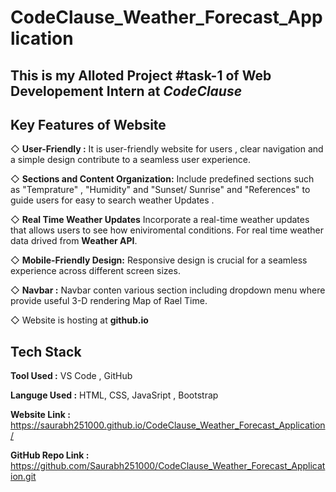 # CodeClause_Weather_Forecast_Application
## This is my Alloted Project #task-1 of Web Developement  Intern at *CodeClause*


## Key Features of Website
◇ **User-Friendly :**  It is user-friendly website for users , clear navigation and a simple design contribute to a seamless user experience.

◇ **Sections and Content Organization:** Include predefined sections such as "Temprature" , "Humidity"  and "Sunset/ Sunrise" and "References" to guide users for easy to search weather Updates . 

◇ **Real Time Weather Updates** Incorporate a real-time weather updates that allows users to see how eniviromental conditions.
For real time weather data drived from **Weather API**.

◇ **Mobile-Friendly Design:**  Responsive design is crucial for a seamless experience across different screen sizes.

◇ **Navbar :** Navbar conten various section including dropdown menu where provide useful 3-D rendering Map of Rael Time.

◇ Website is hosting at **github.io**


## Tech Stack

**Tool Used :** VS Code , GitHub

**Languge Used :** HTML, CSS, JavaSript , Bootstrap

**Website Link :** https://saurabh251000.github.io/CodeClause_Weather_Forecast_Application/

**GitHub Repo Link :** https://github.com/Saurabh251000/CodeClause_Weather_Forecast_Application.git
